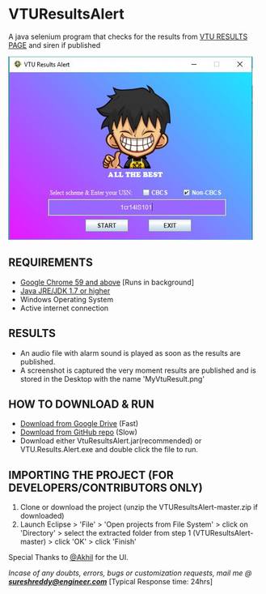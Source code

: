 # VTUResultsAlert
A java selenium program that checks for the results from [VTU RESULTS PAGE](http://results.vtu.ac.in) and siren if published

![Image missing](vra.jpg?raw=true "Title")

## REQUIREMENTS
* [Google Chrome 59 and above](https://www.google.com/chrome/) [Runs in background]
* [Java JRE/JDK 1.7 or higher](http://www.oracle.com/technetwork/java/javase/downloads/jre10-downloads-4417026.html)
* Windows Operating System
* Active internet connection

## RESULTS
* An audio file with alarm sound is played as soon as the results are published.
* A screenshot is captured the very moment results are published and is stored in the Desktop with the name 'MyVtuResult.png'

## HOW TO DOWNLOAD & RUN
* [Download from Google Drive](https://goo.gl/KPZKDf) (Fast)
* [Download from GitHub repo](https://github.com/Mr-SKR/VTUResultsAlert/releases/) (Slow)
* Download either VtuResultsAlert.jar(recommended) or VTU.Results.Alert.exe and double click the file to run.

## IMPORTING THE PROJECT (FOR DEVELOPERS/CONTRIBUTORS ONLY)
1. Clone or download the project (unzip the VTUResultsAlert-master.zip if downloaded)
2. Launch Eclipse > 'File' > 'Open projects from File System' > click on 'Directory' >
   select the extracted folder from step 1 (VTUResultsAlert-master) > click 'OK' > click 'Finish'
    
Special Thanks to [@Akhil](https://github.com/akhil-kris) for the UI.
 
_Incase of any doubts, errors, bugs or customization requests, mail me @ **sureshreddy@engineer.com**_ [Typical Response time: 24hrs]
